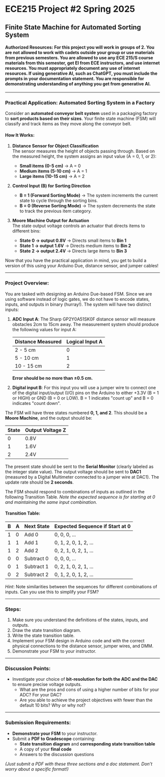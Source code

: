 # **ECE215 Project #2 Spring 2025**

## **Finite State Machine for Automated Sorting System**

#### **Authorized Resources**: For this project you will work in groups of 2. You are **not** allowed to work with cadets outside your group or use materials from previous semesters. You **are** allowed to use any ECE 215/S course materials from this semester, get EI from ECE instructors, and use internet resources. You must appropriately document any use of internet resources. If using generative AI, such as ChatGPT, you must include the prompts in your documentation statement. You are responsible for demonstrating understanding of anything you get from generative AI.
---

### **Practical Application: Automated Sorting System in a Factory**
Consider an **automated conveyor belt system** used in a packaging factory to **sort products based on their sizes**. Your finite state machine (FSM) will classify and track items as they move along the conveyor belt.

#### **How It Works:**
1. **Distance Sensor for Object Classification**  
   The sensor measures the height of objects passing through. Based on the measured height, the system assigns an input value (A = 0, 1, or 2):
   - **Small items (0-5 cm)** → A = 0
   - **Medium items (5-10 cm)** → A = 1
   - **Large items (10-15 cm)** → A = 2

2. **Control Input (B) for Sorting Direction**
   - **B = 1 (Forward Sorting Mode)** → The system increments the current state to cycle through the sorting bins.
   - **B = 0 (Reverse Sorting Mode)** → The system decrements the state to track the previous item category.

3. **Moore Machine Output for Actuation**  
   The state output voltage controls an actuator that directs items to different bins:
   - **State 0 -> output 0.8V** → Directs small items to **Bin 1**
   - **State 1 -> output 1.6V** → Directs medium items to **Bin 2**
   - **State 2 -> output 2.4V** → Directs large items to **Bin 3**

Now that you have the practical application in mind, you get to build a version of this using your Arduino Due, distance sensor, and jumper cables!

---

### **Project Overview:**
You are tasked with designing an Arduino Due-based FSM. Since we are using software instead of logic gates, we do not have to encode states, inputs, and outputs in binary (hurray!). The system will have two distinct inputs:

1. **ADC Input A**: The Sharp GP2Y0A51SK0F distance sensor will measure obstacles 2cm to 15cm away. The measurement system should produce the following values for input A:

    | Distance Measured | Logical Input A |
    |-------------------|----------------|
    | 2 - 5 cm         | 0              |
    | 5 - 10 cm        | 1              |
    | 10 - 15 cm       | 2              |

    **Error should be no more than ±0.5 cm.**

2. **Digital input B**: For this input you will use a jumper wire to connect one of the digital input/output (I/O) pins on the Arduino to either +3.3V (B = 1 or HIGH) or GND (B = 0 or LOW). B = 1 indicates "count up" and B = 0 indicates "count down".

The FSM will have three states numbered **0, 1, and 2**. This should be a **Moore Machine**, and the output should be:

| State | Output Voltage Z |
|-------|-----------------|
| 0     | 0.8V           |
| 1     | 1.6V           |
| 2     | 2.4V           |

The present state should be sent to the **Serial Monitor** (clearly labeled as the integer state value). The output voltage should be sent to **DAC1** (measured by a Digital Multimeter connected to a jumper wire at DAC1). The update rate should be **2 seconds**.

The FSM should respond to combinations of inputs as outlined in the following Transition Table. *Note the expected sequence is for starting at 0 and maintaining the same input combination.* 
#### **Transition Table:**

| B | A | Next State | Expected Sequence if Start at 0 |
|---|---|-----------|---------------------------------|
| 1 | 0 | Add 0     | 0, 0, 0, ...                   |
| 1 | 1 | Add 1     | 0, 1, 2, 0, 1, 2, ...          |
| 1 | 2 | Add 2     | 0, 2, 1, 0, 2, 1, ...          |
| 0 | 0 | Subtract 0| 0, 0, 0, ...                   |
| 0 | 1 | Subtract 1| 0, 2, 1, 0, 2, 1, ...          |
| 0 | 2 | Subtract 2| 0, 1, 2, 0, 1, 2, ...          |

*Hint*: Note similarities between the sequences for different combinations of inputs. Can you use this to simplify your FSM?

---

### **Steps:**
1. Make sure you understand the definitions of the states, inputs, and outputs.
2. Draw the state transition diagram.
3. Write the state transition table.
4. Implement your FSM design in Arduino code and with the correct physical connections to the distance sensor, jumper wires, and DMM.
5. Demonstrate your FSM to your instructor.

---

### **Discussion Points:**
- Investigate your choice of **bit-resolution for both the ADC and the DAC** to ensure precise voltage outputs.
    - What are the pros and cons of using a higher number of bits for your ADC? For your DAC?
    - Are you able to achieve the project objectives with fewer than the default 10 bits? Why or why not?
---

### **Submission Requirements:**
- **Demonstrate your FSM** to your instructor.
- Submit a **PDF to Gradescope** containing:
  - **State transition diagram** and **corresponding state transition table**
  - A copy of your **final code**
  - Answers to the discussion questions

*(Just submit a PDF with these three sections and a doc statement. Don’t worry about a specific format!)*

